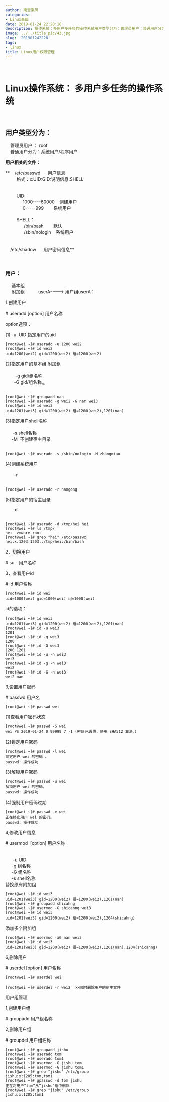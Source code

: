 ```yaml
---
author: 南宫乘风
categories:
- Linux基础
date: 2019-01-24 22:28:18
description: 操作系统：多用户多任务的操作系统用户类型分为：管理员用户：普通用户分为：系统用户程序用户用户相关的文件：用户信息格式：说明信息创建用户系统用户：默认系统用户用户密码信息用户：基本组附加组用户组：创建用。。。。。。。
image: ../../title_pic/43.jpg
slug: '201901242228'
tags:
- linux
title: Linux用户权限管理
---
```


<!--more-->

 

# Linux操作系统： 多用户多任务的操作系统

 

## 用户类型分为：  
    管理员用户 ： root  
    普通用户分为：系统用户/程序用户

**用户相关的文件：**

**    /etc/passwd      用户信息  
         格式：x:UID:GID:说明信息:SHELL  
           
           
         UID:  
              1000----60000    创建用户  
              0-----999        系统用户  
           
         SHELL：  
               /bin/bash        默认  
               /sbin/nologin    系统用户  
           
           
    /etc/shadow      用户密码信息**

 

### 用户：  
     基本组  
     附加组           userA----> 用户组userA：

1.创建用户

\# useradd \[option\] 用户名称

option选项：

  
\(1\) \-u  UID 指定用户的uid

```
[root@wei ~]# useradd -u 1200 wei2
[root@wei ~]# id wei2
uid=1200(wei2) gid=1200(wei2) 组=1200(wei2)
```

\(2\)指定用户的基本组,附加组  
    
        \-g gid/组名称  
        \-G gid/组名称,,,  
        

```
[root@wei ~]# groupadd nan
[root@wei ~]# useradd -g wei2 -G nan wei3
[root@wei ~]# id wei3
uid=1201(wei3) gid=1200(wei2) 组=1200(wei2),1201(nan)
```

\(3\)指定用户shell名称  
    
      \-s shell名称  
      \-M  不创建宿主目录  
      

```
[root@wei ~]# useradd -s /sbin/nologin -M zhangmiao
```

  
\(4\)创建系统用户  
        
       \-r   
       

```
[root@wei ~]# useradd -r nangong 
```

  
\(5\)指定用户的宿主目录

       \-d   
       

```
[root@wei ~]# useradd -d /tmp/hei hei
[root@wei ~]# ls /tmp/
hei  vmware-root
[root@wei ~]# grep "hei" /etc/passwd
hei:x:1203:1203::/tmp/hei:/bin/bash
```

2，切换用户

\# su \- 用户名称

3，查看用户id

\# id 用户名称

```
[root@wei ~]# id wei
uid=1000(wei) gid=1000(wei) 组=1000(wei)
```

id的选项：

```
[root@wei ~]# id wei3
uid=1201(wei3) gid=1200(wei2) 组=1200(wei2),1201(nan)
[root@wei ~]# id -u wei3
1201
[root@wei ~]# id -g wei3
1200
[root@wei ~]# id -G wei3
1200 1201
[root@wei ~]# id -u -n wei3
wei3
[root@wei ~]# id -g -n wei3
wei2
[root@wei ~]# id -G -n wei3
wei2 nan
```

3,设置用户密码

\# passwd 用户名

```
[root@wei ~]# passwd wei
```

\(1\)查看用户密码状态

```
[root@wei ~]# passwd -S wei
wei PS 2019-01-24 0 99999 7 -1 (密码已设置，使用 SHA512 算法。)
```

\(2\)锁定用户密码

```
[root@wei ~]# passwd -l wei
锁定用户 wei 的密码 。
passwd: 操作成功

```

\(3\)解锁用户密码

```
[root@wei ~]# passwd -u wei
解锁用户 wei 的密码。
passwd: 操作成功

```

\(4\)强制用户密码过期

```
[root@wei ~]# passwd -e wei
正在终止用户 wei 的密码。
passwd: 操作成功
```

  
4,修改用户信息

\# usermod  \[option\] 用户名称   
    
    
      \-u UID  
      \-g 组名称  
      \-G 组名称  
      \-s shell名称  
替换原有附加组

```
[root@wei ~]# id wei3
uid=1201(wei3) gid=1200(wei2) 组=1200(wei2),1201(nan)
[root@wei ~]# groupadd shicahng
[root@wei ~]# usermod -G shicahng wei3
[root@wei ~]# id wei3
uid=1201(wei3) gid=1200(wei2) 组=1200(wei2),1204(shicahng)
```

添加多个附加组

```
[root@wei ~]# usermod -aG nan wei3
[root@wei ~]# id wei3
uid=1201(wei3) gid=1200(wei2) 组=1200(wei2),1201(nan),1204(shicahng)
```

  
6,删除用户

\# userdel \[option\] 用户名称

```
[root@wei ~]# userdel wei

[root@wei ~]# userdel -r wei2  >>同时删除用户的宿主文件
```

  
用户组管理

1,创建用户组

\# groupadd 用户组名称

2,删除用户组

\# groupdel 用户组名称

```
[root@wei ~]# groupadd jishu
[root@wei ~]# useradd tom
[root@wei ~]# useradd tom1
[root@wei ~]# usermod -G jishu tom
[root@wei ~]# usermod -G jishu tom1
[root@wei ~]# grep "jishu" /etc/group
jishu:x:1205:tom,tom1
[root@wei ~]# gpasswd -d tom jishu
正在将用户“tom”从“jishu”组中删除
[root@wei ~]# grep "jishu" /etc/group
jishu:x:1205:tom1
```